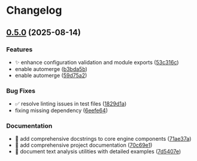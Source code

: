 # Changelog

## [0.5.0](https://github.com/stkr22/private-assistant-intent-engine-py/compare/v0.4.2...v0.5.0) (2025-08-14)


### Features

* :sparkles: enhance configuration validation and module exports ([53c316c](https://github.com/stkr22/private-assistant-intent-engine-py/commit/53c316c913a268cb1abab55fafd16e25e5084b07))
* enable automerge ([b3bda5b](https://github.com/stkr22/private-assistant-intent-engine-py/commit/b3bda5b5de20e364704574b21b8e5ee22ec7c72e))
* enable automerge ([59d75a2](https://github.com/stkr22/private-assistant-intent-engine-py/commit/59d75a2cfc63aad20562749028f07235b9354abe))


### Bug Fixes

* :white_check_mark: resolve linting issues in test files ([1829d1a](https://github.com/stkr22/private-assistant-intent-engine-py/commit/1829d1ab88683ecb489406d8a0cb5c0b5e80fea7))
* fixing missing dependency ([6eefe64](https://github.com/stkr22/private-assistant-intent-engine-py/commit/6eefe6471269b4347547d71ec830bfd86ed3d585))


### Documentation

* :memo: add comprehensive docstrings to core engine components ([71ae37a](https://github.com/stkr22/private-assistant-intent-engine-py/commit/71ae37aa46e3b9867908d3abfe085812e2188161))
* :memo: add comprehensive project documentation ([70c69e1](https://github.com/stkr22/private-assistant-intent-engine-py/commit/70c69e1f09b38fc6012349556e8ac550baa96633))
* :memo: document text analysis utilities with detailed examples ([7d5407e](https://github.com/stkr22/private-assistant-intent-engine-py/commit/7d5407e1e6e5fbdf7f87312cb07f5f7d6d223953))
